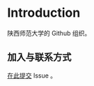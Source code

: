 # Introduction

陕西师范大学的 Github 组织。

## 加入与联系方式

[在此提交](https://github.com/snnucs/.github/issues/new?assignees=xiekeyi98%2C+ZhaoQi99&template=join.md&title=Join+Github+Organization) Issue 。

